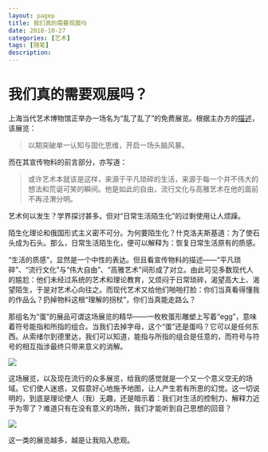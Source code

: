 ```yaml
---
layout: pagep
title: 我们真的需要观展吗
date: 2018-10-27
categories: [艺术]
tags: [随笔]
description: 
---
```


# 我们真的需要观展吗？

上海当代艺术博物馆正举办一场名为“乱了乱了”的免费展览。根据主办方的[描述](http://powerstationofart.org/cn/exhibition/PSA-Exhibition-LOSEYOURMIND.html)，该展览：

>以期突破单一认知与固化思维，开启一场头脑风暴。


而在其宣传物料的前言部分，亦写道：

>或许艺术本就该是这样，来源于平凡琐碎的生活，来源于每一个并不伟大的想法和荒诞可笑的瞬间。他是如此的自由，流行文化与高雅艺术在他的面前不再泾渭分明。

艺术何以发生？学界探讨甚多。但对“日常生活陌生化”的过剩使用让人烦躁。

陌生化理论和俄国形式主义密不可分。为何要陌生化？什克洛夫斯基道：为了使石头成为石头。那么，日常生活陌生化，便可以解释为：恢复日常生活原有的质感。

“生活的质感”，显然是一个中性的表达。但且看宣传物料的描述——“平凡琐碎”、“流行文化”与“伟大自由”、“高雅艺术”间形成了对立。由此可见多数现代人的尴尬：他们未经过系统的艺术和理论教育，又烦闷于日常琐碎，渴望高大上、渴望陌生，于是对艺术心向往之。而现代艺术又给他们啪啪打脸：你们当真看得懂我的作品么？扔掉物料这根“理解的拐杖”，你们当真能走路么？

那组名为“蛋”的展品可谓这场展览的精华——一枚枚蛋形雕塑上写着“egg”，意味着符号能指和所指的组合。当我们去掉字母，这个“蛋”还是蛋吗？它可以是任何东西。从索绪尔到德里达，我们可以知道，能指与所指的组合是任意的，而符号与符号的相互指涉最终只带来意义的消解。

![](http://p5o4jrt16.bkt.clouddn.com/WechatIMG19.jpeg)

这场展览，以及现在流行的众多展览，给我的感觉就是一个又一个意义空无的场域。它们使人迷惑，又假意好心地施予地图，让人产生若有所思的幻觉。这一切说明的，到底是理论使人（我）无趣，还是暗示着：我们对生活的控制力、解释力近乎为零了？难道只有在没有意义的场所，我们才能听到自己思想的回音？

![](http://p5o4jrt16.bkt.clouddn.com/WechatIMG18.jpeg)

这一类的展览越多，越是让我陷入悲观。
